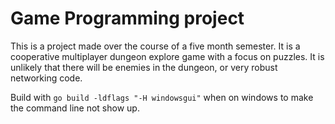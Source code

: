 # Game Programming project

This is a project made over the course of a five month semester. It is a cooperative multiplayer dungeon explore game with a focus on puzzles. It is unlikely that there will be enemies in the dungeon, or very robust networking code.

Build with `go build -ldflags "-H windowsgui"` when on windows to make the command line not show up.
